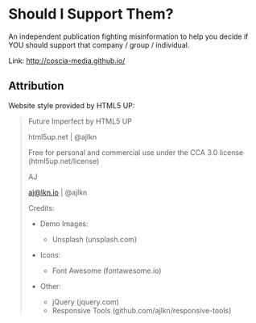 # Should I Support Them?

An independent publication fighting misinformation to help you decide if YOU should support that company / group / individual.

Link: <http://coscia-media.github.io/>

## Attribution

Website style provided by HTML5 UP:

> Future Imperfect by HTML5 UP
>
> html5up.net | @ajlkn
>
> Free for personal and commercial use under the CCA 3.0 license (html5up.net/license)
> 
> AJ
>
> aj@lkn.io | @ajlkn
> 
> Credits:
> 
> - Demo Images:
>   - Unsplash (unsplash.com)
> 
> - Icons:
>   - Font Awesome (fontawesome.io)
> 
> - Other:
>   - jQuery (jquery.com)
>   - Responsive Tools (github.com/ajlkn/responsive-tools)
